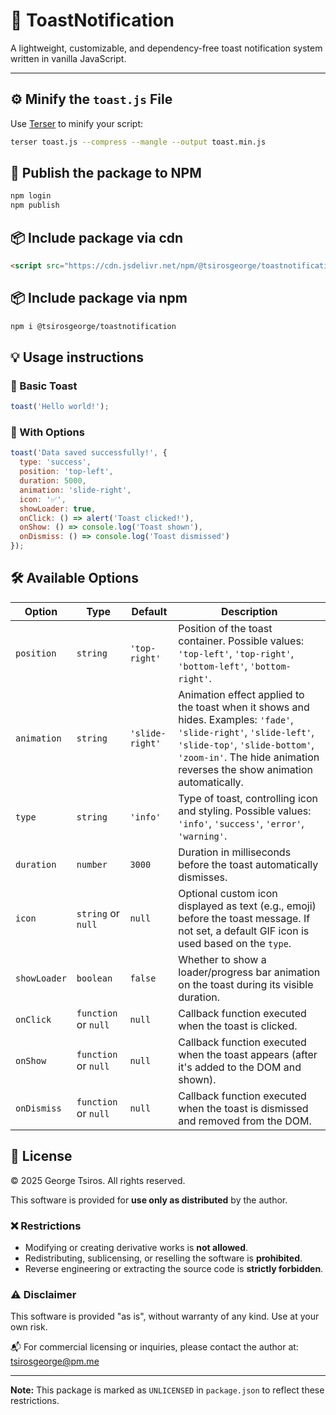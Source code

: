# 🔔 ToastNotification

A lightweight, customizable, and dependency-free toast notification system written in vanilla JavaScript.

---

## ⚙️ Minify the `toast.js` File

Use [Terser](https://github.com/terser/terser) to minify your script:

```bash
terser toast.js --compress --mangle --output toast.min.js
```

## 🚀 Publish the package to NPM

```bash
npm login
npm publish
```

## 📦 Include package via cdn
```html
<script src="https://cdn.jsdelivr.net/npm/@tsirosgeorge/toastnotification@{LATEST VERSION GOES HERE}/toast.min.js"></script>
```

## 📦 Include package via npm
```bash
npm i @tsirosgeorge/toastnotification
``` 

## 💡 Usage instructions
### 🔹 Basic Toast
```javascript
toast('Hello world!');
```

### 🔸 With Options
```javascript
toast('Data saved successfully!', {
  type: 'success',
  position: 'top-left',
  duration: 5000,
  animation: 'slide-right',
  icon: '✅',
  showLoader: true,
  onClick: () => alert('Toast clicked!'),
  onShow: () => console.log('Toast shown'),
  onDismiss: () => console.log('Toast dismissed')
});
```

## 🛠️ Available Options

| Option       | Type       | Default       | Description                                                                                   |
|--------------|------------|---------------|-----------------------------------------------------------------------------------------------|
| `position`   | `string`   | `'top-right'` | Position of the toast container. Possible values: `'top-left'`, `'top-right'`, `'bottom-left'`, `'bottom-right'`. |
| `animation`  | `string`   | `'slide-right'` | Animation effect applied to the toast when it shows and hides. Examples: `'fade'`, `'slide-right'`, `'slide-left'`, `'slide-top'`, `'slide-bottom'`, `'zoom-in'`. The hide animation reverses the show animation automatically. |
| `type`       | `string`   | `'info'`      | Type of toast, controlling icon and styling. Possible values: `'info'`, `'success'`, `'error'`, `'warning'`. |
| `duration`   | `number`   | `3000`        | Duration in milliseconds before the toast automatically dismisses.                            |
| `icon`       | `string` or `null` | `null` | Optional custom icon displayed as text (e.g., emoji) before the toast message. If not set, a default GIF icon is used based on the `type`. |
| `showLoader` | `boolean`  | `false`       | Whether to show a loader/progress bar animation on the toast during its visible duration.    |
| `onClick`    | `function` or `null` | `null` | Callback function executed when the toast is clicked.                                        |
| `onShow`     | `function` or `null` | `null` | Callback function executed when the toast appears (after it's added to the DOM and shown).   |
| `onDismiss`  | `function` or `null` | `null` | Callback function executed when the toast is dismissed and removed from the DOM.             |


## 📝 License

© 2025 George Tsiros. All rights reserved.

This software is provided for **use only as distributed** by the author.

### ❌ Restrictions
- Modifying or creating derivative works is **not allowed**.
- Redistributing, sublicensing, or reselling the software is **prohibited**.
- Reverse engineering or extracting the source code is **strictly forbidden**.

### ⚠️ Disclaimer
This software is provided "as is", without warranty of any kind. Use at your own risk.

📬 For commercial licensing or inquiries, please contact the author at: tsirosgeorge@pm.me

---

**Note:** This package is marked as `UNLICENSED` in `package.json` to reflect these restrictions.